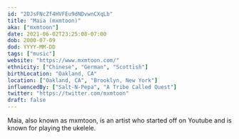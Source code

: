 ```yaml
---
id: "2DJsFNcZf4HVFEu9dNDvwnCXqLb"
title: "Maia (mxmtoon)"
aka: ["mxmtoon"]
date: 2021-06-02T23:25:08-07:00
dob: 2000-07-09
dod: YYYY-MM-DD
tags: ["music"]
website: "https://www.mxmtoon.com/"
ethnicity: ["Chinese", "German", "Scottish"]
birthLocation: "Oakland, CA"
location: ["Oakland, CA", "Brooklyn, New York"]
influencedBy: ["Salt-N-Pepa", "A Tribe Called Quest"]
twitter: "https://twitter.com/mxmtoon"
draft: false
---
```


Maia, also known as mxmtoon, is an artist who started off on Youtube and is
known for playing the ukelele.
